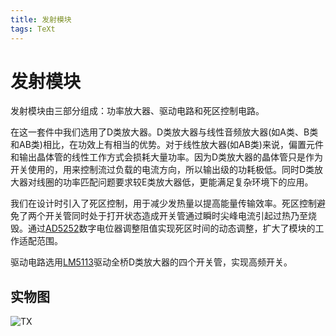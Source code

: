 ```yaml
---
title: 发射模块
tags: TeXt
---
```


发射模块
=======

发射模块由三部分组成：功率放大器、驱动电路和死区控制电路。

在这一套件中我们选用了D类放大器。D类放大器与线性音频放大器(如A类、B类和AB类)相比，在功效上有相当的优势。对于线性放大器(如AB类)来说，偏置元件和输出晶体管的线性工作方式会损耗大量功率。因为D类放大器的晶体管只是作为开关使用的，用来控制流过负载的电流方向，所以输出级的功耗极低。同时D类放大器对线圈的功率匹配问题要求较E类放大器低，更能满足复杂环境下的应用。

我们在设计时引入了死区控制，用于减少发热量以提高能量传输效率。死区控制避免了两个开关管同时处于打开状态造成开关管通过瞬时尖峰电流引起过热乃至烧毁。通过[AD5252](https://www.analog.com/cn/products/ad5252.html)数字电位器调整阻值实现死区时间的动态调整，扩大了模块的工作适配范围。

驱动电路选用[LM5113](https://www.ti.com.cn/product/cn/LM5113)驱动全桥D类放大器的四个开关管，实现高频开关。

## 实物图

![TX]({{site.url}}/assets/TX.JPG)